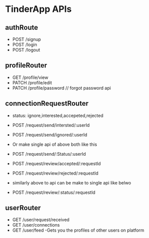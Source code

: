 # TinderApp APIs
## authRoute
- POST /signup
- POST /login
- POST /logout

## profileRouter
- GET /profile/view
- PATCH /profile/edit
- PATCH /profile/password // forgot password api

## connectionRequestRouter

- status: ignore,interested,accepeted,rejected
- POST /request/send/intersted/:userId
- POST /request/send/ignored/:userId
 
- Or make single api of above both like this 
- POST /request/send/:Status/:userId

- POST /request/review/accepted/:requestId
- POST /request/review/rejected/:requestId

- similarly above to api can be  make to single api like belwo
- POST /request/review/:status/:requestId

## userRouter
- GET /user/request/received
- GET /user/connections
- GET /user/feed -Gets you the profiles of other users on platform






